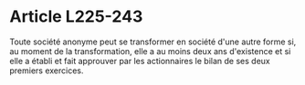 # Article L225-243

Toute société anonyme peut se transformer en société d'une autre forme si, au moment de la transformation, elle a au moins deux ans d'existence et si elle a établi et fait approuver par les actionnaires le bilan de ses deux premiers exercices.